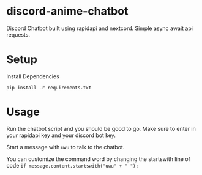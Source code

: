 # discord-anime-chatbot

Discord Chatbot built using rapidapi and nextcord. Simple async await api requests.

# Setup 
Install Dependencies
```
pip install -r requirements.txt
```

# Usage

Run the chatbot script and you should be good to go. Make sure to enter in your rapidapi key and your discord bot key.

Start a message with `uwu` to talk to the chatbot.

You can customize the command word by changing the startswith line of code ```if message.content.startswith("uwu" + " "):```
